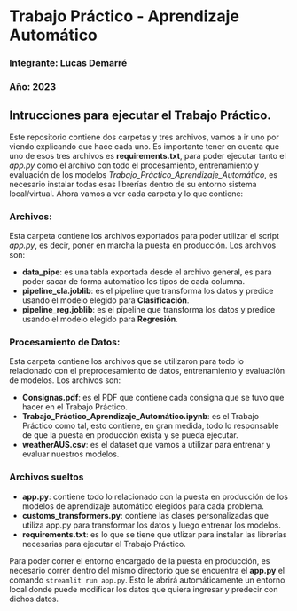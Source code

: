 # Trabajo Práctico - Aprendizaje Automático
### Integrante: Lucas Demarré
### Año: 2023

## Intrucciones para ejecutar el Trabajo Práctico.

Este repositorio contiene dos carpetas y tres archivos, vamos a ir uno por viendo explicando que hace cada uno. Es importante tener en cuenta
que uno de esos tres archivos es **requirements.txt**, para poder ejecutar tanto el *app.py* como el archivo con todo el procesamiento, entrenamiento
y evaluación de los modelos *Trabajo_Práctico_Aprendizaje_Automático*, es necesario instalar todas esas librerías dentro de su entorno sistema local/virtual.
Ahora vamos a ver cada carpeta y lo que contiene:

### **Archivos**: 
Esta carpeta contiene los archivos exportados para poder utilizar el script *app.py*, es decir, poner en marcha la puesta en producción. Los archivos son:
* **data_pipe**: es una tabla exportada desde el archivo general, es para poder sacar de forma automático los tipos de cada columna.
* **pipeline_cla.joblib**: es el pipeline que transforma los datos y predice usando el modelo elegido para **Clasificación**.
* **pipeline_reg.joblib**: es el pipeline que transforma los datos y predice usando el modelo elegido para **Regresión**.

### **Procesamiento de Datos**: 
Esta carpeta contiene los archivos que se utilizaron para todo lo relacionado con el preprocesamiento de datos, entrenamiento y evaluación de modelos. Los archivos son:
* **Consignas.pdf**: es el PDF que contiene cada consigna que se tuvo que hacer en el Trabajo Práctico.
* **Trabajo_Práctico_Aprendizaje_Automático.ipynb**: es el Trabajo Práctico como tal, esto contiene, en gran medida, todo lo responsable de que la puesta en producción exista y se pueda ejecutar.
* **weatherAUS.csv**: es el dataset que vamos a utilizar para entrenar y evaluar nuestros modelos.

### **Archivos sueltos**
* **app.py**: contiene todo lo relacionado con la puesta en producción de los modelos de aprendizaje automático elegidos para cada problema.
* **customs_transformers.py**: contiene las clases personalizadas que utiliza app.py para transformar los datos y luego entrenar los modelos.
* **requirements.txt**: es lo que se tiene que utlizar para instalar las librerías necesarias para ejecutar el Trabajo Práctico.

Para poder correr el entorno encargado de la puesta en producción, es necesario correr dentro del mismo directorio que se encuentra el **app.py** el comando `streamlit run app.py`.
Esto le abrirá automáticamente un entorno local donde puede modificar los datos que quiera ingresar y predecir con dichos datos.
